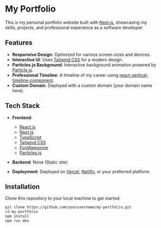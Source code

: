 # My Portfolio

This is my personal portfolio website built with [Next.js](https://nextjs.org/), showcasing my skills, projects, and professional experience as a software developer.

## Features

- **Responsive Design**: Optimized for various screen sizes and devices.
- **Interactive UI**: Uses [Tailwind CSS](https://tailwindcss.com/) for a modern design.
- **Particles.js Background**: Interactive background animation powered by [Particle.js](https://particles.js.org/).
- **Professional Timeline**: A timeline of my career using [react-vertical-timeline-component](https://www.npmjs.com/package/react-vertical-timeline-component).
- **Custom Domain**: Deployed with a custom domain (your domain name here).

## Tech Stack

- **Frontend**:

  - [React.js](https://reactjs.org/)
  - [Next.js](https://nextjs.org/)
  - [TypeScript](https://www.typescriptlang.org/)
  - [Tailwind CSS](https://tailwindcss.com/)
  - [FontAwesome](https://fontawesome.com/)
  - [Particles.js](https://particles.js.org/)

- **Backend**: None (Static site)

- **Deployment**: Deployed on [Vercel](https://vercel.com/), [Netlify](https://www.netlify.com/), or your preferred platform.

## Installation

Clone this repository to your local machine to get started:

```bash
git clone https://github.com/yourusername/my-portfolio.git
cd my-portfolio
npm install
npm run dev
```
